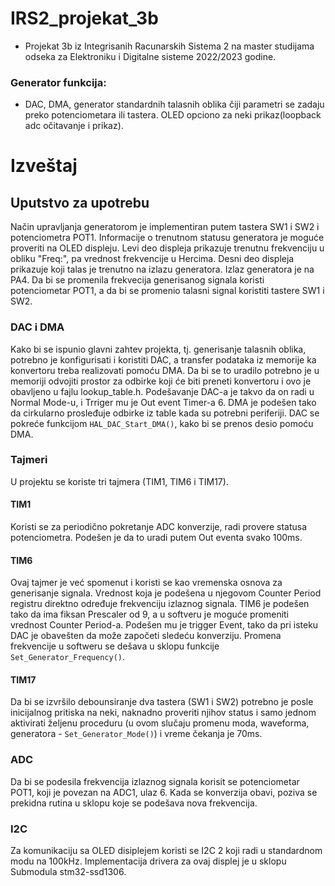 # IRS2_projekat_3b
 - Projekat 3b iz Integrisanih Racunarskih Sistema 2 na master studijama odseka za Elektroniku i Digitalne sisteme 2022/2023 godine.

### Generator funkcija:
 - DAC, DMA, generator standardnih talasnih oblika čiji parametri se zadaju preko potenciometara ili tastera. OLED opciono za neki prikaz(loopback adc očitavanje i prikaz).
 
 # Izveštaj
 ## Uputstvo za upotrebu
 Način upravljanja generatorom je implementiran putem tastera SW1 i SW2 i potenciometra POT1. Informacije o trenutnom statusu generatora je moguće proveriti na OLED displeju. Levi deo displeja prikazuje trenutnu frekvenciju u obliku "Freq:", pa vrednost frekvencije u Hercima. Desni deo displeja prikazuje koji talas je trenutno na izlazu generatora. Izlaz generatora je na PA4. Da bi se promenila frekvecija generisanog signala koristi potenciometar POT1, a da bi se promenio talasni signal koristiti tastere SW1 i SW2.
 
 ### DAC i DMA
 Kako bi se ispunio glavni zahtev projekta, tj. generisanje talasnih oblika, potrebno je konfigurisati i koristiti DAC, a transfer podataka iz memorije ka konvertoru treba realizovati pomoću DMA. Da bi se to uradilo potrebno je u memoriji odvojiti prostor za odbirke koji će biti preneti konvertoru i ovo je obavljeno u fajlu lookup_table.h. Podešavanje DAC-a je takvo da on radi u Normal Mode-u, i Trriger mu je Out event Timer-a 6. DMA je podešen tako da cirkularno prosleđuje odbirke iz table kada su potrebni periferiji. DAC se pokreće funkcijom `HAL_DAC_Start_DMA()`, kako bi se prenos desio pomoću DMA.
 
 ### Tajmeri
 U projektu se koriste tri tajmera (TIM1, TIM6 i TIM17). 
 #### TIM1
 Koristi se za periodično pokretanje ADC konverzije, radi provere statusa potenciometra. Podešen je da to uradi putem Out eventa svako 100ms.
 #### TIM6
 Ovaj tajmer je već spomenut i koristi se kao vremenska osnova za generisanje signala. Vrednost koja je podešena u njegovom Counter Period registru direktno određuje frekvenciju izlaznog signala. TIM6 je podešen tako da ima fiksan Prescaler od 9, a u softveru je moguće promeniti vrednost Counter Period-a. Podešen mu je trigger Event, tako da pri isteku DAC je obavešten da može započeti sledeću konverziju. Promena frekvencije u softweru se dešava u sklopu funkcije `Set_Generator_Frequency()`.
 #### TIM17
 Da bi se izvršilo debounsiranje dva tastera (SW1 i SW2) potrebno je posle inicijalnog pritiska na neki, naknadno proveriti njihov status i samo jednom aktivirati željenu proceduru (u ovom slučaju promenu moda, waveforma, generatora - `Set_Generator_Mode()`) i vreme čekanja je 70ms. 
 
 ### ADC
 Da bi se podesila frekvencija izlaznog signala korisit se potenciometar POT1, koji je povezan na ADC1, ulaz 6. Kada se konverzija obavi, poziva se prekidna rutina u sklopu koje se podešava nova frekvencija.
 
 ### I2C
 Za komunikaciju sa OLED disiplejem koristi se I2C 2 koji radi u standardnom modu na 100kHz. Implementacija drivera za ovaj displej je u sklopu Submodula stm32-ssd1306.
 
 
